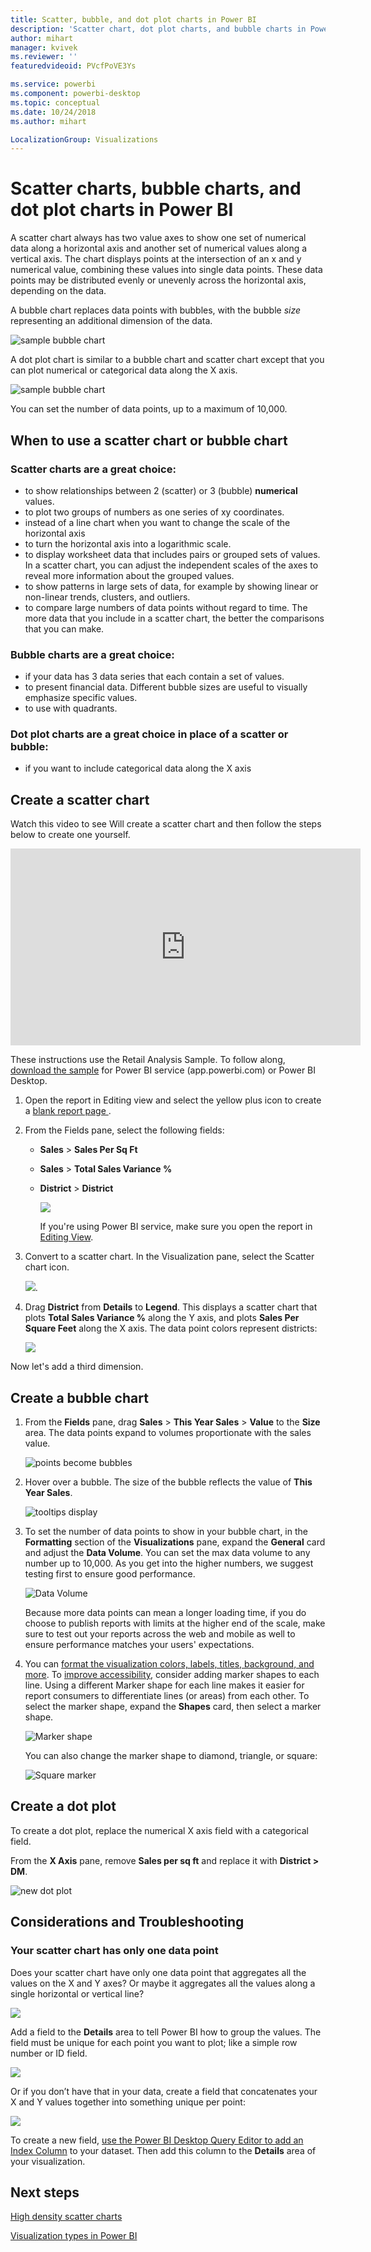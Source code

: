 ```yaml
---
title: Scatter, bubble, and dot plot charts in Power BI
description: 'Scatter chart, dot plot charts, and bubble charts in Power BI'
author: mihart
manager: kvivek
ms.reviewer: ''
featuredvideoid: PVcfPoVE3Ys

ms.service: powerbi
ms.component: powerbi-desktop
ms.topic: conceptual
ms.date: 10/24/2018
ms.author: mihart

LocalizationGroup: Visualizations
---
```

# Scatter charts, bubble charts, and dot plot charts in Power BI
A scatter chart always has two value axes to show one set of numerical data along a horizontal axis and another set of numerical values along a vertical axis. The chart displays points at the intersection of an x and y numerical value, combining these values into single data points. These data points may be distributed evenly or unevenly across the horizontal axis, depending on the data.

A bubble chart replaces data points with bubbles, with the bubble *size* representing an additional dimension of the data.

![sample bubble chart](media/power-bi-visualization-scatter/power-bi-bubble-chart.png)

A dot plot chart is similar to a bubble chart and scatter chart except that you can plot numerical or categorical data along the X axis. 

![sample bubble chart](media/power-bi-visualization-scatter/power-bi-dot-plot.png)

You can set the number of data points, up to a maximum of 10,000.  

## When to use a scatter chart or bubble chart
### Scatter charts are a great choice:
* to show relationships between 2 (scatter) or 3 (bubble) **numerical** values.
* to plot two groups of numbers as one series of xy coordinates.
* instead of a line chart when you want to change the scale of the horizontal axis    
* to turn the horizontal axis into a logarithmic scale.
* to display worksheet data that includes pairs or grouped sets of values. In a scatter chart, you can adjust the independent scales of the axes to reveal more information about the grouped values.
* to show patterns in large sets of data, for example by showing linear or non-linear trends, clusters, and outliers.
* to compare large numbers of data points without regard to time.  The more data that you include in a scatter chart, the better the comparisons that you can make.

### Bubble charts are a great choice:
* if your data has 3 data series that each contain a set of values.
* to present financial data.  Different bubble sizes are useful to visually emphasize specific values.
* to use with quadrants.

### Dot plot charts are a great choice in place of a scatter or bubble:
* if you want to include categorical data along the X axis

## Create a scatter chart
Watch this video to see Will create a scatter chart and then follow the steps below to create one yourself.

<iframe width="560" height="315" src="https://www.youtube.com/embed/PVcfPoVE3Ys?list=PL1N57mwBHtN0JFoKSR0n-tBkUJHeMP2cP" frameborder="0" allowfullscreen></iframe>


These instructions use the Retail Analysis Sample. To follow along, [download the sample](../sample-datasets.md) for Power BI service (app.powerbi.com) or Power BI Desktop.   

1. Open the report in Editing view and select the yellow plus icon to create a [blank report page ](../power-bi-report-add-page.md).
 
2. From the Fields pane, select the following fields:
   - **Sales** > **Sales Per Sq Ft**
   - **Sales** > **Total Sales Variance %**
   - **District** > **District**

     ![](media/power-bi-visualization-scatter/power-bi-bar-chart.png)

     If you're using Power BI service, make sure you open the report in [Editing View](../service-interact-with-a-report-in-editing-view.md).

3. Convert to a scatter chart. In the Visualization pane, select the Scatter chart icon.

   ![](media/power-bi-visualization-scatter/power-bi-scatter-new.png).

4. Drag **District** from **Details** to **Legend**. This displays a scatter chart that plots **Total Sales Variance %** along the Y axis, and plots **Sales Per Square Feet** along the X axis. The data point colors represent districts:

    ![](media/power-bi-visualization-scatter/power-bi-scatter2.png)

Now let's add a third dimension.

## Create a bubble chart

1. From the **Fields** pane, drag **Sales** > **This Year Sales** > **Value** to the **Size** area. The data points expand to volumes proportionate with the sales value.
   
   ![points become bubbles](media/power-bi-visualization-scatter/power-bi-scatter-chart-size.png)

2. Hover over a bubble. The size of the bubble reflects the value of **This Year Sales**.
   
    ![tooltips display](media/power-bi-visualization-scatter/pbi_scatter_chart_hover.png)

3. To set the number of data points to show in your bubble chart, in the **Formatting** section of the **Visualizations** pane, expand the **General** card and adjust the **Data Volume**. You can set the max data volume to any number up to 10,000. As you get into the higher numbers, we suggest testing first to ensure good performance. 

    ![Data Volume](media/power-bi-visualization-scatter/pbi_scatter_data_volume.png) 

   Because more data points can mean a longer loading time, if you do choose to publish reports with limits at the higher end of the scale, make sure to test out your reports across the web and mobile as well to ensure performance matches your users' expectations. 

4. You can [format the visualization colors, labels, titles, background, and more](service-getting-started-with-color-formatting-and-axis-properties.md). To [improve accessibility](../desktop-accessibility.md), consider adding marker shapes to each line. Using a different Marker shape for each line makes it easier for report consumers to differentiate lines (or areas) from each other. To select the marker shape, expand the **Shapes** card, then select a marker shape.

      ![Marker shape](media/power-bi-visualization-scatter/pbi_scatter_marker.png)

   You can also change the marker shape to diamond, triangle, or square:

   ![Square marker](media/power-bi-visualization-scatter/pbi_scatter_chart_hover_square.png)

## Create a dot plot
To create a dot plot, replace the numerical X axis field with a categorical field.

From the **X Axis** pane, remove **Sales per sq ft** and replace it with **District > DM**.
   
![new dot plot](media/power-bi-visualization-scatter/power-bi-dot-plot-squares.png)


## Considerations and Troubleshooting

### **Your scatter chart has only one data point**
Does your scatter chart have only one data point that aggregates all the values on the X and Y axes?  Or maybe it aggregates all the values along a single horizontal or vertical line?

![](media/power-bi-visualization-scatter/pbi_scatter_tshoot1.png)

Add a field to the **Details** area to tell Power BI how to group the values. The field must be unique for each point you want to plot; like a simple row number or ID field.

![](media/power-bi-visualization-scatter/pbi_scatter_tshoot.png)

Or if you don’t have that in your data, create a field that concatenates your X and Y values together into something unique per point:

![](media/power-bi-visualization-scatter/pbi_scatter_tshoot2.png)

To create a new field, [use the Power BI Desktop Query Editor to add an Index Column](../desktop-add-custom-column.md) to your dataset.  Then add this column to the **Details** area of your visualization.

## Next steps

[High density scatter charts](desktop-high-density-scatter-charts.md)

[Visualization types in Power BI](power-bi-visualization-types-for-reports-and-q-and-a.md)

